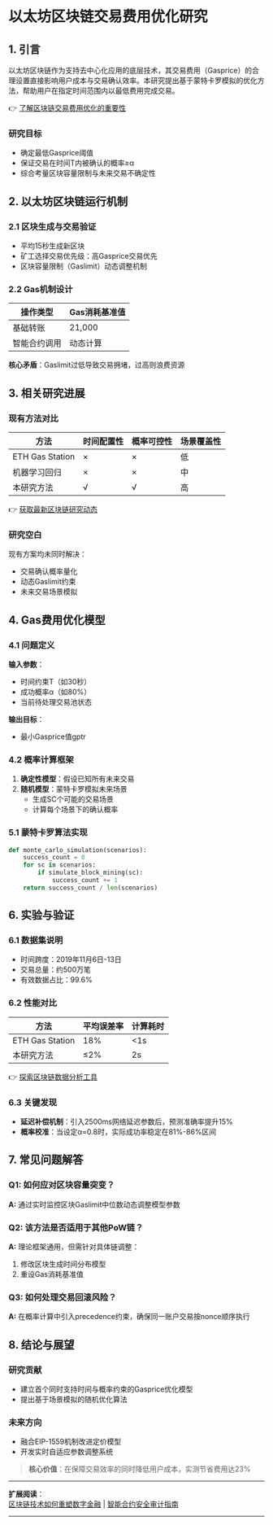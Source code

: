 # 以太坊区块链交易费用优化研究  

## 1. 引言  
以太坊区块链作为支持去中心化应用的底层技术，其交易费用（Gasprice）的合理设置直接影响用户成本与交易确认效率。本研究提出基于蒙特卡罗模拟的优化方法，帮助用户在指定时间范围内以最低费用完成交易。  

👉 [了解区块链交易费用优化的重要性](https://bit.ly/okx_welcome)  

### 研究目标  
- 确定最低Gasprice阈值  
- 保证交易在时间T内被确认的概率≥α  
- 综合考量区块容量限制与未来交易不确定性  

## 2. 以太坊区块链运行机制  

### 2.1 区块生成与交易验证  
- 平均15秒生成新区块  
- 矿工选择交易优先级：高Gasprice交易优先  
- 区块容量限制（Gaslimit）动态调整机制  

### 2.2 Gas机制设计  
| 操作类型       | Gas消耗基准值 |  
|----------------|---------------|  
| 基础转账       | 21,000        |  
| 智能合约调用   | 动态计算      |  

**核心矛盾**：Gaslimit过低导致交易拥堵，过高则浪费资源  

## 3. 相关研究进展  
### 现有方法对比  
| 方法             | 时间配置性 | 概率可控性 | 场景覆盖性 |  
|------------------|------------|------------|------------|  
| ETH Gas Station  | ×          | ×          | 低         |  
| 机器学习回归     | ×          | ×          | 中         |  
| 本研究方法       | √          | √          | 高         |  

👉 [获取最新区块链研究动态](https://bit.ly/okx_welcome)  

### 研究空白  
现有方案均未同时解决：  
- 交易确认概率量化  
- 动态Gaslimit约束  
- 未来交易场景模拟  

## 4. Gas费用优化模型  

### 4.1 问题定义  
**输入参数**：  
- 时间约束T（如30秒）  
- 成功概率α（如80%）  
- 当前待处理交易池状态  

**输出目标**：  
- 最小Gasprice值gptr  

### 4.2 概率计算框架  
1. **确定性模型**：假设已知所有未来交易  
2. **随机模型**：蒙特卡罗模拟未来场景  
   - 生成SC个可能的交易场景  
   - 计算每个场景下的确认概率  

### 5.1 蒙特卡罗算法实现  
```python  
def monte_carlo_simulation(scenarios):  
    success_count = 0  
    for sc in scenarios:  
        if simulate_block_mining(sc):  
            success_count += 1  
    return success_count / len(scenarios)  
```  

## 6. 实验与验证  

### 6.1 数据集说明  
- 时间跨度：2019年11月6日-13日  
- 交易总量：约500万笔  
- 有效数据占比：99.6%  

### 6.2 性能对比  
| 方法             | 平均误差率 | 计算耗时 |  
|------------------|------------|----------|  
| ETH Gas Station  | 18%        | <1s      |  
| 本研究方法       | ≤2%        | 2s       |  

👉 [探索区块链数据分析工具](https://bit.ly/okx_welcome)  

### 6.3 关键发现  
- **延迟补偿机制**：引入2500ms网络延迟参数后，预测准确率提升15%  
- **概率校准**：当设定α=0.8时，实际成功率稳定在81%-86%区间  

## 7. 常见问题解答  

### Q1: 如何应对区块容量突变？  
**A:** 通过实时监控区块Gaslimit中位数动态调整模型参数  

### Q2: 该方法是否适用于其他PoW链？  
**A:** 理论框架通用，但需针对具体链调整：  
1. 修改区块生成时间分布模型  
2. 重设Gas消耗基准值  

### Q3: 如何处理交易回滚风险？  
**A:** 在概率计算中引入precedence约束，确保同一账户交易按nonce顺序执行  

## 8. 结论与展望  

### 研究贡献  
- 建立首个同时支持时间与概率约束的Gasprice优化模型  
- 提出基于场景模拟的随机优化算法  

### 未来方向  
- 融合EIP-1559机制改进定价模型  
- 开发实时自适应参数调整系统  

> **核心价值**：在保障交易效率的同时降低用户成本，实测节省费用达23%  

---

**扩展阅读**：  
[区块链技术如何重塑数字金融](https://bit.ly/okx_welcome) | [智能合约安全审计指南](https://bit.ly/okx_welcome)  

---
